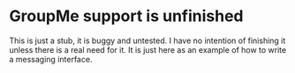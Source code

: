 # GroupMe support is unfinished

This is just a stub, it is buggy and untested. I have no intention of finishing it unless there is a real need for it. It is just here
as an example of how to write a messaging interface.

